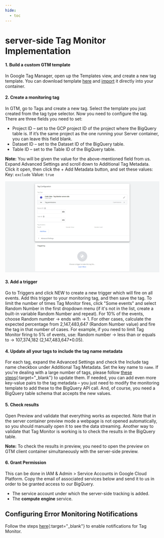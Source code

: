 ```yaml
---
hide:
  - toc
---
```


# server-side Tag Monitor Implementation

#### 1. **Build a custom GTM template**

In Google Tag Manager, open up the Templates view, and create a new tag template. You can download template [here](https://gitlab.com/code-cube-standards/tag-monitor-implementation/-/blob/main/gtm-templates/Server_Container_Tag_Monitor.tpl) and [import](https://www.simoahava.com/analytics/custom-templates-guide-for-google-tag-manager/#importing-and-exporting) it directly into your container.


#### 2. **Create a monitoring tag** 


In GTM, go to Tags and create a new tag. Select the template you just created from the tag type selector. Now you need to configure the tag. There are three fields you need to set:
- Project ID – set to the GCP project ID of the project where the BigQuery table is. If it’s the same project as the one running your Server container, you can leave this field blank.
- Dataset ID – set to the Dataset ID of the BigQuery table.
- Table ID – set to the Table ID of the BigQuery table.

**Note:** You will be given the value for the above-mentioned field from us.        
Expand Advanced Settings and scroll down to Additional Tag Metadata. Click it open, then click the + Add Metadata button, and set these values:
    Key: `exclude`
    Value: `true`

!['configure-tag'](../images/config-tag-server.png)

#### 3. **Add a trigger**          


Go to Triggers and click NEW to create a new trigger which will fire on all events. Add this trigger to your monitoring tag, and then save the tag. To limit the number of times Tag Monitor fires, click "Some events" and select Random Number in the first dropdown menu (if it's not in the list, create a built-in variable Random Number and repeat). For 10% of the events, choose Random number -> ends with -> 1. For other cases, calculate the expected percentage from 2,147,483,647 (Random Number value) and fire the tag in that number of cases. For example, if you need to limit Tag Monitor firing to 5% of events, use: Random number -> less than or equals to -> 107,374,182 (2,147,483,647*0.05).        



#### 4. **Update all your tags to include the tag name metadata**


For each tag, expand the Advanced Settings and check the Include tag name checkbox under Additional Tag Metadata. Set the key name to `name`. If you're dealing with a large number of tags, please follow [these steps](z-tag-bulk-edit.md){:target="_blank"} to update them. If needed, you can add even more key-value pairs to the tag metadata – you just need to modify the monitoring template to add these to the BigQuery API call. And, of course, you need a BigQuery table schema that accepts the new values.                    


 
#### 5. **Check results**


Open Preview and validate that everything works as expected. Note that in the server container preview mode a webpage is not opened automatically, so you should manually open it to see the data streaming. Another way to validate that Tag Monitor is working is to check the results in the BigQuery table.   

**Note:** To check the results in preview, you need to open the preview on GTM client container simultaneously with the server-side preview. 
    

#### 6. **Grant Permission**


This can be done in IAM & Admin > Service Accounts in Google Cloud Platform. Copy the email of associated services below and send it to us in order to be granted access to our BigQuery.

- The service account under which the server-side tracking is added.
- The **compute engine** service.


## Configuring Error Monitoring Notifications
Follow the steps [here](../notifications.md){:target="_blank"} to enable notifications for Tag Monitor.
